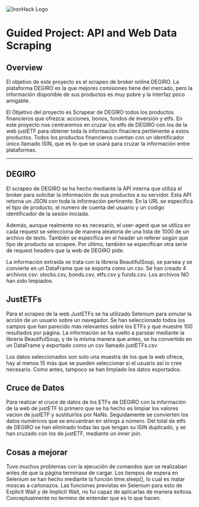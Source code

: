 ![IronHack Logo](https://s3-eu-west-1.amazonaws.com/ih-materials/uploads/upload_d5c5793015fec3be28a63c4fa3dd4d55.png)

# Guided Project: API and Web Data Scraping

## Overview

El objetivo de este proyecto es el scrapeo de broker online DEGIRO. La plataforma DEGIRO es la que mejores comisiones tiene del mercado, pero la información disponible de sus productos es muy pobre y la interfaz poco amigable.

El Objetivo del proyecto es Scrapear de DEGIRO todos los productos financieros que ofrezca: acciones, bonos, fondos de inversión y etfs. En este proyecto nos centraremos en cruzar los etfs de DEGIRO con los de la web justETF para obtener toda la información finaciera pertienente a estos productos. Todos los productos financieros cuentan con un identificador único llamado ISIN, que es lo que se usará para cruzar la información entre plataformas. 

---

## DEGIRO

El scrapeo de DEGIRO se ha hecho mediante la API interna que utiliza el broker para solicitar la información de sus productos a su servidor. Esta API retorna un JSON con toda la información pertinente. En la URL se especifica el tipo de producto, el numero de cuenta del usuario y un codigo identificador de la sesión iniciada.

Además, aunque realmente no es necesario, el user-agent que se utiliza en cada request se selecciona de manera aleatoria de una lista de 1000 de un archivo de texto. También se especifica en el header un referer según que tipo de producto se scrapee. Por último, también se especifican otra serie de request headers que la web de DEGIRO pide. 

La información extraida se trata con la libreria BeautifulSoup, se parsea y se convierte en un DataFrame que se exporta como un csv. Se han creado 4 archivos csv: stocks.csv, bonds.csv, etfs.csv y funds.csv. Los archivos NO han sido limpiados.

## JustETFs

Para el scrapeo de la web JustETFs se ha utilizado Selenium para simular la acción de un usuario sobre un navegador. Se han seleccionado todos los campos que han parecido mas relevantes sobre los ETFs y que muestre 100 resultados por página. La información se ha vuelto a parsear mediante la libreria BeautifulSoup, y de la misma manera que antes, se ha convertido en un DataFrame y exportado como un csv llamado justETFs.csv

Los datos seleccionados son solo una muestra de los que la web ofrece, hay al menos 15 más que se pueden seleccionar si el usuario así lo cree necesario. Como antes, tampoco se han limpiado los datos exportados.

## Cruce de Datos

Para realizar el cruce de datos de los ETFs de DEGIRO con la información de la web de justETF lo primero que se ha hecho es limpiar los valores vacion de justETF y sustituirlos por NaNs. Seguidamente se convierten los datos numéricos que se encuentran en strings a número. Del total de etfs de DEGIRO se han eliminado todas las que tengan su ISIN duplicado, y se han cruzado con los de justETF, mediante un inner join. 

## Cosas a mejorar

Tuve muchos problemas con la ejecución de comandos que se realizaban antes de que la página terminase de cargar. Los tiempos de espera en Selenium se han hecho mediante la función time.sleep(), lo cual es matar moscas a cañonazos. Las funciones previstas en Selenium para esto de Explicit Wait y de Implicit Wait, no fui capaz de aplicarlas de manera exitosa. Conceptualmente no termino de entender que es lo que hacen.

